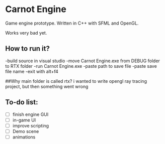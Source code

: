 # Carnot Engine
Game engine prototype. Written in C++ with SFML and OpenGL.

Works very bad yet.

## How to run it?
-build source in visual studio
-move Carnot Engine.exe from DEBUG folder to RTX folder
-run Carnot Engine.exe
-paste path to save file 
-paste save file name
-exit with alt+f4

##Why main folder is called rtx?
i wanted to write opengl ray tracing project, but then something went wrong

## To-do list:
- [ ] finish engine GUI
- [ ] in-game UI
- [ ] improve scripting 
- [ ] Demo scene
- [ ] animations 
